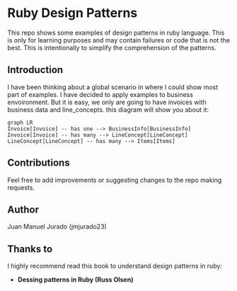 # Ruby Design Patterns

This repo shows some examples of design patterns in ruby language. This is only for learning purposes and may contain failures or code that is not the best. This is intentionally to simplify the comprehension of the patterns.

## Introduction

I have been thinking about a global scenario in where I could show most part of examples. I have decided to apply examples to business envoironment. But it is easy, we only are going to have invoices with business data and line_concepts. this diagram will show you about it:

```mermaid
graph LR
Invoice[Invoice] -- has one --> BusinessInfo[BusinessInfo]
Invoice[Invoice] -- has many --> LineConcept[LineConcept]
LineConcept[LineConcept] -- has many --> Items[Items]
```

## Contributions

Feel free to add improvements or suggesting changes to the repo making requests.

## Author

Juan Manuel Jurado (jmjurado23)

## Thanks to

I highly recommend read this book to understand design patterns in ruby:

* **Dessing patterns in Ruby (Russ Olsen)**